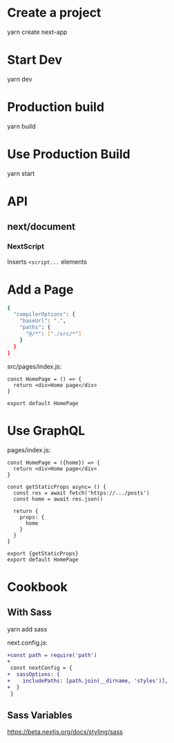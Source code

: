 # Create a project

yarn create next-app

# Start Dev

yarn dev

# Production build

yarn build

# Use Production Build

yarn start

# API

## next/document

### NextScript

Inserts `<script...` elements


# Add a Page

```sh
{
  "compilerOptions": {
    "baseUrl": ".",
    "paths": {
      "@/*": ["./src/*"]
    }
  }
}
```

src/pages/index.js:

```
const HomePage = () => {
  return <div>Home page</div>
}

export default HomePage
```

# Use GraphQL

pages/index.js:

```
const HomePage = ({home}) => {
  return <div>Home page</div>
}

const getStaticProps async= () {
  const res = await fetch('https://.../posts')
  const home = await res.json()

  return {
    props: {
      home
    }
  }
}

export {getStaticProps}
export default HomePage
```

# Cookbook

## With Sass

yarn add sass

next.config.js:

```diff
+const path = require('path')
+
 const nextConfig = {
+  sassOptions: {
+    includePaths: [path.join(__dirname, 'styles')],
+  }
 }
```

## Sass Variables

https://beta.nextjs.org/docs/styling/sass

